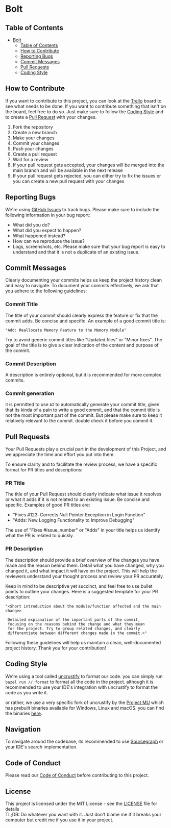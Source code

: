 # Bolt

## Table of Contents

- [Bolt](#bolt)
    - [Table of Contents](#table-of-contents)
    - [How to Contribute](#how-to-contribute)
    - [Reporting Bugs](#reporting-bugs)
    - [Commit Messages](#commit-messages)
    - [Pull Requests](#pull-requests)
    - [Coding Style](#coding-style)

## How to Contribute

If you want to contribute to this project,
you can look at the [Trello](https://trello.com/b/SSaAl6cE/bolt-os) board to see what needs to be done.
If you want to contribute something that isn't on the board, feel free to do so.
Just make sure to follow the [Coding Style](#coding-style)
and to create a [Pull Request](#pull-requests) with your changes.

1. Fork the repository
2. Create a new branch
3. Make your changes
4. Commit your changes
5. Push your changes
6. Create a pull request
7. Wait for a review
8. If your pull request gets accepted,
   your changes will be merged into the main branch and will be available in the next release
9. If your pull request gets rejected,
   you can either try to fix the issues or you can create a new pull request with your changes

## Reporting Bugs

We're using [GitHub Issues](https://github.com/bolt-sys/bolt/issues) to track bugs.
Please make sure to include the following information in your bug report:

- What did you do?
- What did you expect to happen?
- What happened instead?
- How can we reproduce the issue?
- Logs, screenshots, etc.
  Please make sure that your bug report is easy to understand and that it is not a duplicate of an existing issue.

## Commit Messages

Clearly documenting your commits helps us keep the project history clean and easy to navigate.
To document your commits effectively, we ask that you adhere to the following guidelines:

### Commit Title

The title of your commit should clearly express the feature or fix that the commit adds.
Be concise and specific. An example of a good commit title is:

    "Add: Reallocate Memory Feature to the Memory Module"

Try to avoid generic commit titles like "Updated files" or "Minor fixes".
The goal of the title is to give a clear indication of the content and purpose of the commit.

### Commit Description

A description is entirely optional, but it is recommended for more complex commits.

### Commit generation

it is permitted to use `AI` to automatically generate your commit title, given that its kinda of
a pain to write a good commit, and that the commit title is not the most important part of the commit.
But please make sure to keep it relatively relevant to the commit. double check it before you commit it.

## Pull Requests

Your Pull Requests play a crucial part in the development of this Project,
and we appreciate the time and effort you put into them.

To ensure clarity and to facilitate the review process, we have a specific format for PR titles and descriptions:

### PR Title

The title of your Pull Request should clearly indicate what issue it resolves or what it adds
if it is not related to an existing issue. Be concise and specific. Examples of good PR titles are:

- "Fixes #123: Corrects Null Pointer Exception in Login Function"
- "Adds: New Logging Functionality to Improve Debugging"

The use of "Fixes #issue_number"  or "Adds" in your title helps us identify what the PR is related to quickly.

### PR Description

The description should provide a brief overview of the changes you have made and the reason behind them.
Detail what you have changed, why you changed it, and what impact it will have on the project.
This will help the reviewers understand your thought process and review your PR accurately.

Keep in mind to be descriptive yet succinct, and feel free to use bullet points to outline your changes.
Here is a suggested template for your PR description:

    "<Short introduction about the module/function affected and the main change>
    
     Detailed explanation of the important parts of the commit,
     focusing on the reasons behind the change and what they mean
     for the project. Try to group related changes, and clearly
     differentiate between different changes made in the commit.>"

Following these guidelines will help us maintain a clean, well-documented project history.
Thank you for your contribution!

## Coding Style

We're using a tool called [uncrustify](https://github.com/uncrustify/uncrustify) to format our code.
you can simply run `bazel run //:format` to format all the code in the project. although it is recommended to use
your IDE's integration with uncrustify to format the code as you write it.

or rather, we use a very specific fork of uncrustify by the [Project MU](https://microsoft.github.io/mu/) which has
prebuilt binaries available for Windows, Linux and macOS. you can find the binaries
[here](https://dev.azure.com/projectmu/Uncrustify/_artifacts/feed/mu_uncrustify).

## Navigation

To navigate around the codebase, its recommended to
use [Sourcegraph](https://sourcegraph.com/github.com/bolt-sys/bolt)
or your IDE's search implementation.

## Code of Conduct

Please read our [Code of Conduct](CODE_OF_CONDUCT.md) before contributing to this project.

## License

This project is licensed under the MIT License - see the [LICENSE](LICENSE) file for details \
TL;DR: Do whatever you want with it. Just don't blame me if it breaks your computer but credit me if you use it in your
project.
